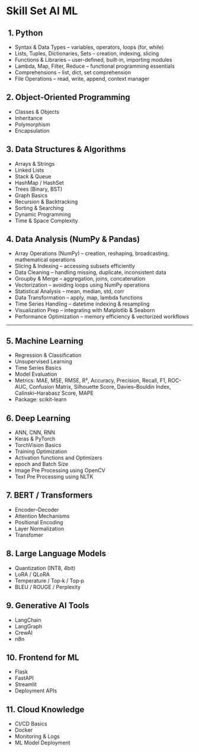 # Skill Set AI ML

##  1. Python

* Syntax & Data Types – variables, operators, loops (for, while)
* Lists, Tuples, Dictionaries, Sets – creation, indexing, slicing
* Functions & Libraries – user-defined, built-in, importing modules
* Lambda, Map, Filter, Reduce – functional programming essentials
* Comprehensions – list, dict, set comprehension
* File Operations – read, write, append, context manager

## 2. Object-Oriented Programming

* Classes & Objects
* Inheritance
* Polymorphism
* Encapsulation

## 3. Data Structures & Algorithms

* Arrays & Strings
* Linked Lists
* Stack & Queue
* HashMap / HashSet
* Trees (Binary, BST)
* Graph Basics
* Recursion & Backtracking
* Sorting & Searching
* Dynamic Programming
* Time & Space Complexity

## 4. Data Analysis (NumPy & Pandas)

* Array Operations (NumPy) – creation, reshaping, broadcasting, mathematical operations
* Slicing & Indexing – accessing subsets efficiently
* Data Cleaning – handling missing, duplicate, inconsistent data
* Groupby & Merge – aggregation, joins, concatenation
* Vectorization – avoiding loops using NumPy operations
* Statistical Analysis – mean, median, std, corr
* Data Transformation – apply, map, lambda functions
* Time Series Handling – datetime indexing & resampling
* Visualization Prep – integrating with Matplotlib & Seaborn
* Performance Optimization – memory efficiency & vectorized workflows

---

## 5. Machine Learning

* Regression & Classification
* Unsupervised Learning
* Time Series Basics
* Model Evaluation
* Metrics: MAE, MSE, RMSE, R², Accuracy, Precision, Recall, F1, ROC-AUC, Confusion Matrix, Silhouette Score, Davies–Bouldin Index, Calinski–Harabasz Score, MAPE
* Package: scikit-learn


## 6. Deep Learning

* ANN, CNN, RNN
* Keras & PyTorch
* TorchVision Basics
* Training Optimization
* Activation functions and Optimizers
* epoch and Batch Size
* Image Pre Processing using OpenCV
* Text Pre Processing using NLTK

## 7. BERT / Transformers

* Encoder–Decoder
* Attention Mechanisms
* Positional Encoding
* Layer Normalization
* Transfomer

## 8. Large Language Models

* Quantization (INT8, 4bit)
* LoRA / QLoRA
* Temperature / Top‑k / Top‑p
* BLEU / ROUGE / Perplexity


## 9. Generative AI Tools

* LangChain
* LangGraph
* CrewAI
* n8n

## 10. Frontend for ML

* Flask
* FastAPI
* Streamlit
* Deployment APIs

## 11. Cloud Knowledge

* CI/CD Basics
* Docker
* Monitoring & Logs
* ML Model Deployment
